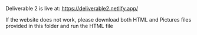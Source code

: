 Deliverable 2 is live at: https://deliverable2.netlify.app/

If the website does not work, please download both HTML and Pictures files provided in this folder and run the HTML file
